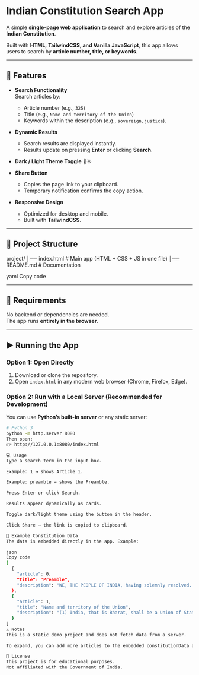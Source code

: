 # Indian Constitution Search App

A simple **single-page web application** to search and explore articles of the **Indian Constitution**.  

Built with **HTML, TailwindCSS, and Vanilla JavaScript**, this app allows users to search by **article number, title, or keywords**.  

---

## 🚀 Features

- **Search Functionality**  
  Search articles by:
  - Article number (e.g., `325`)
  - Title (e.g., `Name and territory of the Union`)
  - Keywords within the description (e.g., `sovereign`, `justice`).

- **Dynamic Results**  
  - Search results are displayed instantly.  
  - Results update on pressing **Enter** or clicking **Search**.  

- **Dark / Light Theme Toggle** 🌙☀️  

- **Share Button**  
  - Copies the page link to your clipboard.  
  - Temporary notification confirms the copy action.  

- **Responsive Design**  
  - Optimized for desktop and mobile.  
  - Built with **TailwindCSS**.  

---

## 📂 Project Structure

project/
│── index.html # Main app (HTML + CSS + JS in one file)
│── README.md # Documentation

yaml
Copy code

---

## 🔧 Requirements

No backend or dependencies are needed.  
The app runs **entirely in the browser**.

---

## ▶️ Running the App

### Option 1: Open Directly
1. Download or clone the repository.  
2. Open `index.html` in any modern web browser (Chrome, Firefox, Edge).  

### Option 2: Run with a Local Server (Recommended for Development)
You can use **Python’s built-in server** or any static server:

```bash
# Python 3
python -m http.server 8080
Then open:
👉 http://127.0.0.1:8080/index.html

💻 Usage
Type a search term in the input box.

Example: 1 → shows Article 1.

Example: preamble → shows the Preamble.

Press Enter or click Search.

Results appear dynamically as cards.

Toggle dark/light theme using the button in the header.

Click Share → the link is copied to clipboard.

📑 Example Constitution Data
The data is embedded directly in the app. Example:

json
Copy code
[
  {
    "article": 0,
    "title": "Preamble",
    "description": "WE, THE PEOPLE OF INDIA, having solemnly resolved..."
  },
  {
    "article": 1,
    "title": "Name and territory of the Union",
    "description": "(1) India, that is Bharat, shall be a Union of States..."
  }
]
⚠️ Notes
This is a static demo project and does not fetch data from a server.

To expand, you can add more articles to the embedded constitutionData array in the <script> section.

📜 License
This project is for educational purposes.
Not affiliated with the Government of India.
